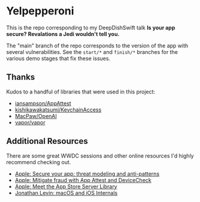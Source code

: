 # Yelpepperoni

This is the repo corresponding to my DeepDishSwift talk **Is your app secure? Revalations a Jedi wouldn't tell you.**

The "main" branch of the repo corresponds to the version of the app with several vulnerabilities. See the `start/*` and `finish/*` branches for the various demo stages that fix these issues.

## Thanks

Kudos to a handful of libraries that were used in this project:

- [iansampson/AppAttest](https://github.com/iansampson/AppAttest)
- [kishikawakatsumi/KeychainAccess](https://github.com/kishikawakatsumi/KeychainAccess)
- [MacPaw/OpenAI](https://github.com/MacPaw/OpenAI)
- [vapor/vapor](https://github.com/vapor/vapor)

## Additional Resources

There are some great WWDC sessions and other online resources I'd highly recommend checking out.

- [Apple: Secure your app: threat modeling and anti-patterns](https://developer.apple.com/wwdc20/10189)
- [Apple: Mitigate fraud with App Attest and DeviceCheck](https://developer.apple.com/wwdc21/10244)
- [Apple: Meet the App Store Server Library](https://developer.apple.com/wwdc23/10143)
- [Jonathan Levin: macOS and iOS Internals](https://newosxbook.com)
